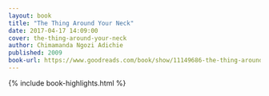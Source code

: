 ```yaml
---
layout: book
title: "The Thing Around Your Neck"
date: 2017-04-17 14:09:00
cover: the-thing-around-your-neck
author: Chimamanda Ngozi Adichie
published: 2009
book-url: https://www.goodreads.com/book/show/11149686-the-thing-around-your-neck
---
```


{% include book-highlights.html %}
